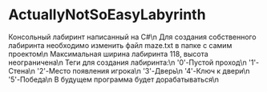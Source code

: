 # ActuallyNotSoEasyLabyrinth
Консольный лабиринт написанный на С#\n
Для создания собственного лабиринта необходимо изменить файл maze.txt в папке с самим проектом\n
Максимальная ширина лабиринта 118, высота неограничена\n
Теги для создания лабиринта:\n
'0'-Пустой проход\n
'1'-Стена\n
'2'-Место появления игрока\n
'3'-Дверь\n
'4'-Ключ к двери\n
'5'-Победа\n
В будущем программа будет дорабатываться\n
